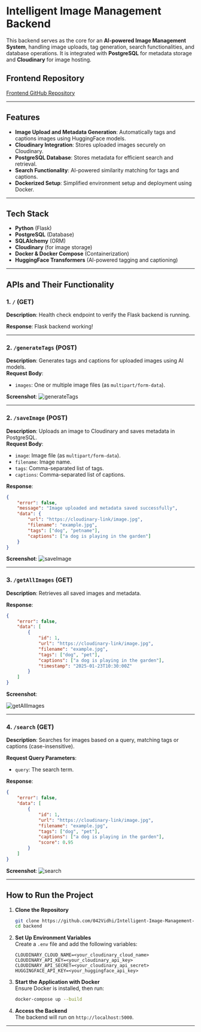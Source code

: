 
# Intelligent Image Management Backend

This backend serves as the core for an **AI-powered Image Management System**, handling image uploads, tag generation, search functionalities, and database operations. It is integrated with **PostgreSQL** for metadata storage and **Cloudinary** for image hosting.

## Frontend Repository

[Frontend GitHub Repository](https://github.com/042Vidhi/Intelligent-Image-Management-System-Frontend)  

---
## Features  

- **Image Upload and Metadata Generation**: Automatically tags and captions images using HuggingFace models.  
- **Cloudinary Integration**: Stores uploaded images securely on Cloudinary.  
- **PostgreSQL Database**: Stores metadata for efficient search and retrieval.  
- **Search Functionality**: AI-powered similarity matching for tags and captions.  
- **Dockerized Setup**: Simplified environment setup and deployment using Docker.  

---

## Tech Stack

- **Python** (Flask)  
- **PostgreSQL** (Database)
- **SQLAlchemy**  (ORM)
- **Cloudinary** (for image storage)  
- **Docker & Docker Compose**  (Containerization)
- **HuggingFace Transformers** (AI-powered tagging and captioning)  

---

## APIs and Their Functionality

### 1. **`/`** (GET)  
**Description**: Health check endpoint to verify the Flask backend is running. 
 
**Response**:
Flask backend working!

---

### 2. **`/generateTags`** (POST)  
**Description**: Generates tags and captions for uploaded images using AI models.  
**Request Body**:
- `images`: One or multiple image files (as `multipart/form-data`).  

**Screenshot**:
![generateTags](https://github.com/user-attachments/assets/57b3cb2d-b67e-4b14-a6a2-590770f8e3ff)

---

### 2. **`/saveImage`** (POST)  
**Description**: Uploads an image to Cloudinary and saves metadata in PostgreSQL.  
**Request Body**:
- `image`: Image file (as `multipart/form-data`).  
- `filename`: Image name.  
- `tags`: Comma-separated list of tags.  
- `captions`: Comma-separated list of captions.  

**Response**:
```json
{
    "error": false,
    "message": "Image uploaded and metadata saved successfully",
    "data": {
        "url": "https://cloudinary-link/image.jpg",
        "filename": "example.jpg",
        "tags": ["dog", "petname"],
        "captions": ["a dog is playing in the garden"]
    }
}

```
**Screenshot**:
![saveImage](https://github.com/user-attachments/assets/e59a6d54-5260-4de2-bdae-eab64c62fb57)


---

### 3. **`/getAllImages`** (GET)  
**Description**: Retrieves all saved images and metadata.  

**Response**:
```json
{
    "error": false,
    "data": [
        {
            "id": 1,
            "url": "https://cloudinary-link/image.jpg",
            "filename": "example.jpg",
            "tags": ["dog", "pet"],
            "captions": ["a dog is playing in the garden"],
            "timestamp": "2025-01-23T10:30:00Z"
        }
    ]
}
```
**Screenshot**:

![getAllImages](https://github.com/user-attachments/assets/734bfc28-054a-439e-9d71-1f4ad3372cd2)


---

### 4. **`/search`** (GET)  
**Description**: Searches for images based on a query, matching tags or captions (case-insensitive).  

**Request Query Parameters**:  
- `query`: The search term.  

**Response**:
```json
{
    "error": false,
    "data": [
        {
            "id": 1,
            "url": "https://cloudinary-link/image.jpg",
            "filename": "example.jpg",
            "tags": ["dog", "pet"],
            "captions": ["a dog is playing in the garden"],
            "score": 0.95
        }
    ]
}
```
**Screenshot**:
![search](https://github.com/user-attachments/assets/5152a057-535d-4134-9501-0e18232099fc)

---

## How to Run the Project  

1. **Clone the Repository**  
   ```bash
   git clone https://github.com/042Vidhi/Intelligent-Image-Management-System-Backend
   cd backend
   ```

2. **Set Up Environment Variables**  
   Create a `.env` file and add the following variables:  
   ```env
   CLOUDINARY_CLOUD_NAME=<your_cloudinary_cloud_name>
   CLOUDINARY_API_KEY=<your_cloudinary_api_key>
   CLOUDINARY_API_SECRET=<your_cloudinary_api_secret>
   HUGGINGFACE_API_KEY=<your_huggingface_api_key>
   ```

3. **Start the Application with Docker**  
   Ensure Docker is installed, then run:  
   ```bash
   docker-compose up --build
   ```

4. **Access the Backend**  
   The backend will run on `http://localhost:5000`.

---



